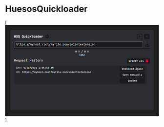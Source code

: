 # HuesosQuickloader

[![Showcase](https://github.com/flightlex/HuesosQuickloader/blob/master/Docs/thumbnail.png?raw=true)]
